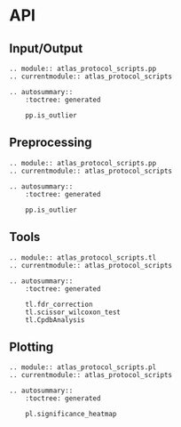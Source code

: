# API

## Input/Output

```{eval-rst}
.. module:: atlas_protocol_scripts.pp
.. currentmodule:: atlas_protocol_scripts

.. autosummary::
    :toctree: generated

    pp.is_outlier
```

## Preprocessing

```{eval-rst}
.. module:: atlas_protocol_scripts.pp
.. currentmodule:: atlas_protocol_scripts

.. autosummary::
    :toctree: generated

    pp.is_outlier
```

## Tools

```{eval-rst}
.. module:: atlas_protocol_scripts.tl
.. currentmodule:: atlas_protocol_scripts

.. autosummary::
    :toctree: generated

    tl.fdr_correction
    tl.scissor_wilcoxon_test
    tl.CpdbAnalysis

```

## Plotting

```{eval-rst}
.. module:: atlas_protocol_scripts.pl
.. currentmodule:: atlas_protocol_scripts

.. autosummary::
    :toctree: generated

    pl.significance_heatmap
```

